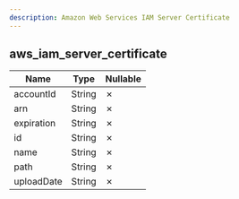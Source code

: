 ```yaml
---
description: Amazon Web Services IAM Server Certificate
---
```

aws_iam_server_certificate
--------------------------

| **Name**   | **Type** | **Nullable** |
| ---------- | -------- | ------------ |
| accountId  | String   | &cross;      |
| arn        | String   | &cross;      |
| expiration | String   | &cross;      |
| id         | String   | &cross;      |
| name       | String   | &cross;      |
| path       | String   | &cross;      |
| uploadDate | String   | &cross;      |
